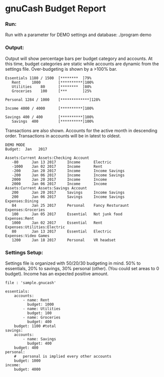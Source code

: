 # gnuCash Budget Report
### Run:
Run with a parameter for DEMO settings and database: ./program demo

### Output:

Output will show percentage bars per budget category and accounts. At this time, budget categories are static while accounts are dynamic from the settings file.
Over-budgeting is shown by a >100% bar.
```
Essentials 1180 / 1500	[********  ]79%
   Rent 	1000 	    [**********]100%
   Utilities 	80 	    [********  ]80%
   Groceries 	100 	[***       ]25%

Personal 1284 / 1000	[*************]128%

Income 4000 / 4000	    [**********]100%

Savings 400 / 400	    [**********]100%
   Savings 	400 	    [**********]100%

```
Transactions are also shown. Accounts for the active month in descending order. Transactions in accounts will be in latest to oldest.
```
DEMO MODE
Budget:  Jan   2017

Assets:Current Assets:Checking Account
   -80 		Jan 13 2017 	Income		Electric
   -1000 	Jan 02 2017 	Income		Rent
   -200 	Jan 20 2017 	Income		Income Savings
   -200 	Jan 06 2017 	Income		Income Savings
   2000 	Jan 20 2017 	Income		Income
   2000 	Jan 06 2017 	Income		Income
Assets:Current Assets:Savings Account
   200 		Jan 20 2017 	Savings 	Income Savings
   200 		Jan 06 2017 	Savings 	Income Savings
Expenses:Dining
   84 		Jan 25 2017 	Personal 	Fancy Resturaunt
Expenses:Groceries
   100 		Jan 05 2017 	Essential 	Not junk food
Expenses:Rent
   1000 	Jan 02 2017 	Essential 	Rent
Expenses:Utilities:Electric
   80 		Jan 13 2017 	Essential 	Electric
Expenses:Video Games
   1200 	Jan 18 2017 	Personal 	VR headset
```
### Settings Setup:
Settings file is organized with 50/20/30 budgeting in mind. 50% to essentials, 20% to savings, 30% personal (other). (You could set areas to 0 budget). Income has an expected positive amount.

```
file : 'sample.gnucash'

essentials:
    accounts: 
        - name: Rent
          budget: 1000
        - name: Utilities
          budget: 100
        - name: Groceries
          budget: 400
    budget: 1100 #total
savings:
    accounts: 
        - name: Savings
          budget: 400
    budget: 400
personal:
    #   personal is implied every other accounts
    budget: 1000
income:
    budget: 4000

```
